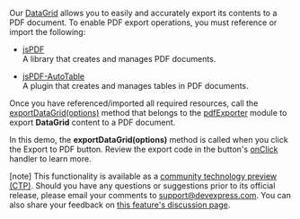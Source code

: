 Our [DataGrid](/Documentation/ApiReference/UI_Components/dxDataGrid/) allows you to easily and accurately export its contents to a PDF document. To enable PDF export operations, you must reference or import the following:

- <a href="https://github.com/MrRio/jsPDF" target="_blank">jsPDF</a>        
A library that creates and manages PDF documents.

- <a href="https://github.com/simonbengtsson/jsPDF-AutoTable" target="_blank">jsPDF-AutoTable</a>        
A plugin that creates and manages tables in PDF documents.

Once you have referenced/imported all required resources, call the [exportDataGrid(options)](/Documentation/ApiReference/Common/Utils/pdfExporter/#exportDataGridoptions) method that belongs to the [pdfExporter](/Documentation/ApiReference/Common/Utils/pdfExporter/) module to export **DataGrid** content to a PDF document.

In this demo, the **exportDataGrid(options)** method is called when you click the Export to PDF button. Review the export code in the button's [onClick](/Documentation/ApiReference/UI_Components/dxButton/Configuration/#onClick) handler to learn more.

[note] This functionality is available as a <a href="https://www.devexpress.com/aboutus/pre-release.xml" target="_blank">community technology preview (CTP)</a>. Should you have any questions or suggestions prior to its official release, please email your comments to <a href="mailto:support@devexpress.com">support@devexpress.com</a>. You can also share your feedback on <a href="https://github.com/DevExpress/devextreme-product/blob/master/Discussion%20Pages/Export%20to%20PDF.md" target="_blank">this feature's discussion page</a>.
